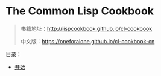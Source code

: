 # The Common Lisp Cookbook


>书籍地址：http://lispcookbook.github.io/cl-cookbook
>
> 中文版：https://oneforalone.github.io/cl-cookbook-cn

目录：

- [开始]()
